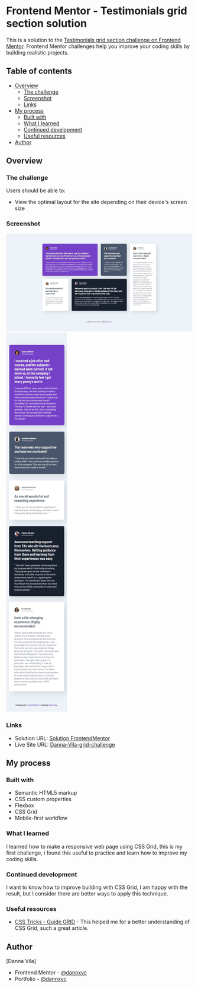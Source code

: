 # Frontend Mentor - Testimonials grid section solution

This is a solution to the [Testimonials grid section challenge on Frontend Mentor](https://www.frontendmentor.io/challenges/testimonials-grid-section-Nnw6J7Un7). Frontend Mentor challenges help you improve your coding skills by building realistic projects. 

## Table of contents

- [Overview](#overview)
  - [The challenge](#the-challenge)
  - [Screenshot](#screenshot)
  - [Links](#links)
- [My process](#my-process)
  - [Built with](#built-with)
  - [What I learned](#what-i-learned)
  - [Continued development](#continued-development)
  - [Useful resources](#useful-resources)
- [Author](#author)

## Overview

### The challenge

Users should be able to:

- View the optimal layout for the site depending on their device's screen size

### Screenshot

![](design/screenshot-desktop.jpg)
![](design/screenshot-mobile.jpg)

### Links

- Solution URL: [Solution FrontendMentor](https://www.frontendmentor.io/solutions/responsive-page-using-css-gri-BkI2JSyB5)
- Live Site URL: [Danna-Vila-grid-challenge](https://danna-vila-grid-challenge.pages.dev/)

## My process

### Built with

- Semantic HTML5 markup
- CSS custom properties
- Flexbox
- CSS Grid
- Mobile-first workflow

### What I learned

I learned how to make a responsive web page using CSS Grid, this is my first challenge, i found this useful to practice and learn how to improve my coding skills.

### Continued development

I want to know how to improve building with CSS Grid, I am happy with the result, but I consider there are better ways to apply this technique.

### Useful resources

- [CSS Tricks - Guide GRID](https://css-tricks.com/snippets/css/complete-guide-grid/) - This helped me for a better understanding of CSS Grid, such a great article.

## Author

[Danna Vila]
- Frontend Mentor - [@dannxvc](https://www.frontendmentor.io/profile/dannxvc)
- Portfolio - [@dannxvc](https://dannavila.pages.dev/)
